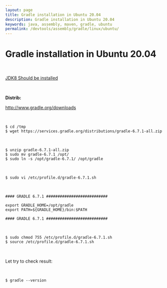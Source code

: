 ```yaml
---
layout: page
title: Gradle installation in Ubuntu 20.04
description: Gradle installation in Ubuntu 20.04
keywords: java, assembly, maven, gradle, ubuntu
permalink: /devtools/assembly/gradle/linux/ubuntu/
---
```


# Gradle installation in Ubuntu 20.04

<br/>

<a href="/devtools/jdk/setup/linux/">JDK8 Should be installed</a>

<br/>

<strong>Distrib:</strong><br/>

http://www.gradle.org/downloads

<br/>

    $ cd /tmp
    $ wget https://services.gradle.org/distributions/gradle-6.7.1-all.zip

<br/>

    $ unzip gradle-6.7.1-all.zip
    $ sudo mv gradle-6.7.1 /opt/
    $ sudo ln -s /opt/gradle-6.7.1/ /opt/gradle

<br/>

    $ sudo vi /etc/profile.d/gradle-6.7.1.sh

<br/>

```
#### GRADLE 6.7.1 ###########################

export GRADLE_HOME=/opt/gradle
export PATH=${GRADLE_HOME}/bin:$PATH

#### GRADLE 6.7.1 ###########################
```

<br/>

    $ sudo chmod 755 /etc/profile.d/gradle-6.7.1.sh
    $ source /etc/profile.d/gradle-6.7.1.sh

<br/>

Let try to check result:

<br/>

    $ gradle --version
